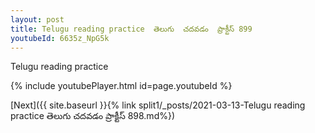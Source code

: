 ```yaml
---
layout: post
title: Telugu reading practice  తెలుగు  చదవడం  ప్రాక్టీస్ 899
youtubeId: 6635z_NpG5k
---
```

 
 
Telugu reading practice
 
 
 
 
 


{% include youtubePlayer.html id=page.youtubeId %}
 
[Next]({{ site.baseurl }}{% link  split1/_posts/2021-03-13-Telugu reading practice  తెలుగు  చదవడం  ప్రాక్టీస్ 898.md%})
 
